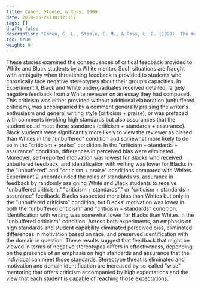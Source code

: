 ```yaml
---
title: Cohen, Steele, & Ross, 1999
date: 2018-05-24T18:12:11Z
tags: []
draft: false
description: "Cohen, G. L., Steele, C. M., & Ross, L. D. (1999). The mentor’s dilemma: Providing critical feedback across the racial divide. *Personality and Social Psychology Bulletin, 25,* 1302–1318."
toc: true
weight: 0
---
```


These studies examined the consequences of critical feedback provided to White and Black students by a White mentor. Such situations are fraught with ambiguity when threatening feedback is provided to students who chronically face negative stereotypes about their group’s capacities. In Experiment 1, Black and White undergraduates received detailed, largely negative feedback from a White reviewer on an essay they had composed. This criticism was either provided without additional elaboration (unbuffered criticism), was accompanied by a comment generally praising the writer's enthusiasm and general writing style (criticism + praise), or was prefaced with comments invoking high standards but also assurances that the student could meet those standards (criticism + standards + assurance). Black students were significantly more likely to view the reviewer as biased than Whites in the "unbuffered" condition and somewhat more likely to do so in the "criticism + praise" condition. In the "criticism + standards + assurance" condition, differences in perceived bias were eliminated. Moreover, self-reported motivation was lowest for Blacks who received unbuffered feedback, and identification with writing was lower for Blacks in the "unbuffered" and "criticism + praise" conditions compared with Whites. Experiment 2 unconfounded the roles of standards vs. assurance in feedback by randomly assigning White and Black students to receive "unbuffered criticism," "criticism + standards"," or "criticism + standards + assurance" feedback. Blacks suspected more bias than Whites but only in the "unbuffered criticism" condition, but Blacks' motivation was lower in both the "unbuffered criticism" and "criticism + standards" condition. Identification with writing was somewhat lower for Blacks than Whites in the "unbuffered criticism" condition. Across both experiments, an emphasis on high standards and student capability eliminated perceived bias, eliminated differences in motivation based on race, and preserved identification with the domain in question. These results suggest that feedback that might be viewed in terms of negative stereotypes differs in effectiveness, depending on the presence of an emphasis on high standards and assurance that the individual can meet those standards. Stereotype threat is eliminated and motivation and domain identification are increased by so-called "wise" mentoring that offers criticism accompanied by high expectations and the view that each student is capable of reaching those expectations.
